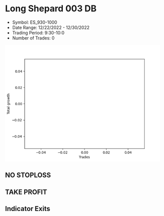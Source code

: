 # Long Shepard 003 DB 
- Symbol: ES_930-1000
- Date Range: 12/22/2022 - 12/30/2022
- Trading Period: 9:30-10:0
- Number of Trades: 0

![Plot](LongShepard003DBES_930-1000.png)
## NO STOPLOSS














## TAKE PROFIT











## Indicator Exits


